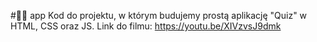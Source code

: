 #🐷💤 app
Kod do projektu, w którym budujemy prostą aplikację "Quiz" w HTML, CSS oraz JS. 
Link do filmu: https://youtu.be/XIVzvsJ9dmk 
